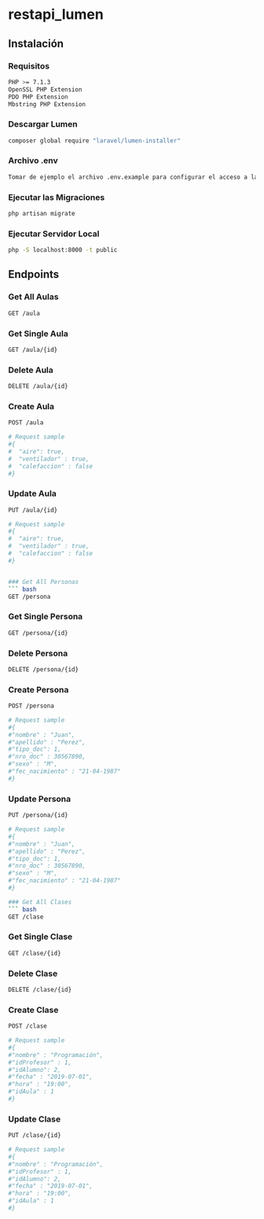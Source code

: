 # restapi_lumen

## Instalación

### Requisitos
``` bash
PHP >= 7.1.3
OpenSSL PHP Extension
PDO PHP Extension
Mbstring PHP Extension
```

### Descargar Lumen
``` bash
composer global require "laravel/lumen-installer"
```

### Archivo .env
``` bash
Tomar de ejemplo el archivo .env.example para configurar el acceso a la BD. Tienes que crear un archivo que sea .env solo. El campo APP_KEY completar con el valor devuelot por el endpoint /key.
```

### Ejecutar las Migraciones
``` bash
php artisan migrate
```


###  Ejecutar Servidor Local
``` bash
php -S localhost:8000 -t public
```

## Endpoints

### Get All Aulas
``` bash
GET /aula
```
### Get Single Aula
``` bash
GET /aula/{id}
```

### Delete Aula
``` bash
DELETE /aula/{id}
```

### Create Aula
``` bash
POST /aula

# Request sample
#{
#  "aire": true,
#  "ventilador" : true,
#  "calefaccion" : false
#}
```

### Update Aula
``` bash
PUT /aula/{id}

# Request sample
#{
#  "aire": true,
#  "ventilador" : true,
#  "calefaccion" : false
#}


### Get All Personas
``` bash
GET /persona
```
### Get Single Persona
``` bash
GET /persona/{id}
```

### Delete Persona
``` bash
DELETE /persona/{id}
```

### Create Persona
``` bash
POST /persona

# Request sample
#{
#"nombre" : "Juan", 
#"apellido" : "Perez", 
#"tipo_doc": 1, 
#"nro_doc" : 30567890, 
#"sexo" : "M", 
#"fec_nacimiento" : "21-04-1987"
#}
```

### Update Persona
``` bash
PUT /persona/{id}

# Request sample
#{
#"nombre" : "Juan", 
#"apellido" : "Perez", 
#"tipo_doc": 1, 
#"nro_doc" : 30567890, 
#"sexo" : "M", 
#"fec_nacimiento" : "21-04-1987"
#}

### Get All Clases
``` bash
GET /clase
```
### Get Single Clase
``` bash
GET /clase/{id}
```

### Delete Clase
``` bash
DELETE /clase/{id}
```

### Create Clase
``` bash
POST /clase

# Request sample
#{
#"nombre" : "Programación", 
#"idProfesor" : 1, 
#"idAlumno": 2, 
#"fecha" : "2019-07-01",
#"hora" : "19:00", 
#"idAula" : 1
#}
```

### Update Clase
``` bash
PUT /clase/{id}

# Request sample
#{
#"nombre" : "Programación", 
#"idProfesor" : 1, 
#"idAlumno": 2, 
#"fecha" : "2019-07-01",
#"hora" : "19:00", 
#"idAula" : 1
#}

```
